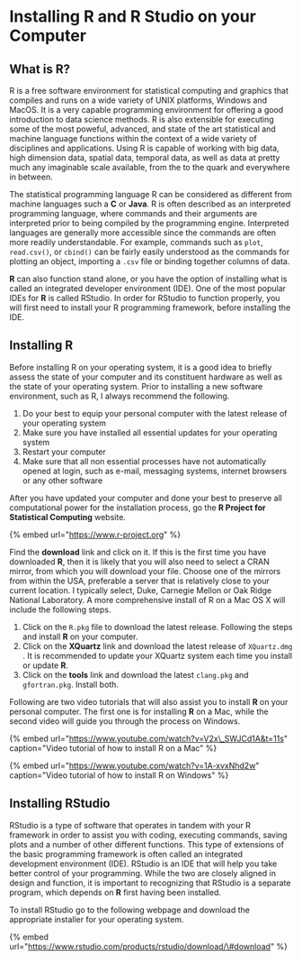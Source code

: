 # Installing R and R Studio on your Computer

## What is R?

R is a free software environment for statistical computing and graphics that compiles and runs on a wide variety of UNIX platforms, Windows and MacOS.  It is a very capable programming environment for offering a good introduction to data science methods.  R is also extensible for executing some of the most poweful, advanced, and state of the art statistical and machine language functions within the context of a wide variety of disciplines and applications.  Using R is capable of working with big data, high dimension data, spatial data, temporal data, as well as data at pretty much any imaginable scale available, from the to the quark and everywhere in between.

The statistical programming language R can be considered as different from machine languages such a **C** or **Java**.  R is often described as an interpreted programming language, where commands and their arguments are interpreted prior to being compiled by the programming engine.  Interpreted languages are generally more accessible since the commands are often more readily understandable.  For example, commands such as `plot`, `read.csv()`, or `cbind()` can be fairly easily understood as the commands for plotting an object, importing a `.csv` file or binding together columns of data. 

**R** can also function stand alone, or you have the option of installing what is called an integrated developer environment \(IDE\).  One of the most popular IDEs for **R** is called RStudio.  In order for RStudio to function properly, you will first need to install your R programming framework, before installing the IDE.

## Installing R

Before installing R on your operating system, it is a good idea to briefly assess the state of your computer and its constituent hardware as well as the state of your operating system.  Prior to installing a new software environment, such as R, I always recommend the following.

1. Do your best to equip your personal computer with the latest release of your operating system
2. Make sure you have installed all essential updates for your operating system
3. Restart your computer
4. Make sure that all non essential processes have not automatically opened at login, such as e-mail, messaging systems, internet browsers or any other software

After you have updated your computer and done your best to preserve all computational power for the installation process, go the **R Project for Statistical Computing** website.

{% embed url="https://www.r-project.org" %}

Find the **download** link and click on it.  If this is the first time you have downloaded **R**, then it is likely that you will also need to select a CRAN mirror, from which you will download your file.  Choose one of the mirrors from within the USA, preferable a server that is relatively close to your current location.  I typically select, Duke, Carnegie Mellon or Oak Ridge National Laboratory.   A more comprehensive install of R on a Mac OS X will include the following steps.

1. Click on the `R.pkg`  file to download the latest release.  Following the steps and install **R** on your computer.
2. Click on the **XQuartz** link and download the latest release of `XQuartz.dmg` .  It is recommended to update your XQuartz system each time you install or update **R**.
3. Click on the **tools** link and download the latest `clang.pkg` and `gfortran.pkg`. Install both.

Following are two video tutorials that will also assist you to install **R** on your personal computer.  The first one is for installing **R** on a Mac, while the second video will guide you through the process on Windows.

{% embed url="https://www.youtube.com/watch?v=V2x\_SWJCd1A&t=11s" caption="Video tutorial of how to install R on a Mac" %}

{% embed url="https://www.youtube.com/watch?v=1A-xvxNhd2w" caption="Video tutorial of how to install R on Windows" %}

## Installing RStudio

RStudio is a type of software that operates in tandem with your R framework in order to assist you with coding, executing commands, saving plots and a number of other different functions.  This type of extensions of the basic programming framework is often called an integrated development environment \(IDE\). RStudio is an IDE that will help you take better control of your programming.  While the two are closely aligned in design and function, it is important to recognizing that RStudio is a separate program, which depends on **R** first having been installed.

To install RStudio go to the following webpage and download the appropriate installer for your operating system.  

{% embed url="https://www.rstudio.com/products/rstudio/download/\#download" %}





